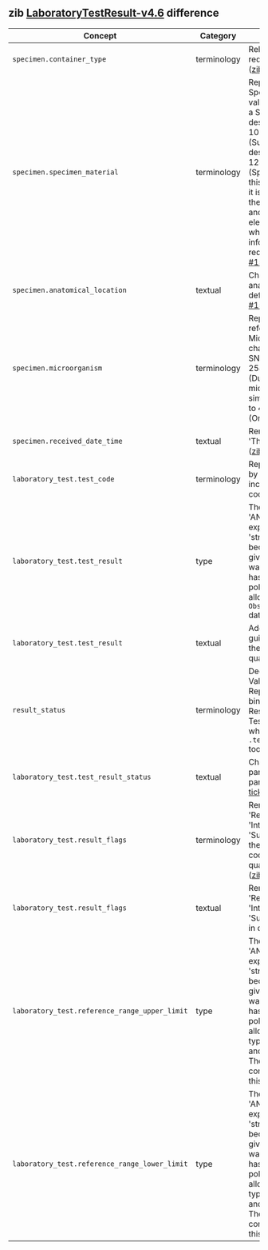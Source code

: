 ## zib [LaboratoryTestResult-v4.6](https://zibs.nl/wiki/LaboratoryTestResult-v4.6(2020EN)) difference

| Concept         | Category          | Description                             | 
|-----------------|-------------------|-----------------------------------------|
|`specimen.container_type`| terminology | Relaxed binding from required to preferred. ([zib ticket #1552](https://bits.nictiz.nl/browse/ZIB-1552))|
|`specimen.specimen_material`| terminology | Replaced SpecimenMaterial valueset values from a SNOMED descendent-of 105590001 (Substance) to a descendent-of 123038009 (Specimen) because this makes it simpler, it is already in use in the DCD's like this and the container element can be used when additional information is required. ([zib ticket #1554](https://bits.nictiz.nl/browse/ZIB-1554)) |
|`specimen.anatomical_location`| textual | Changed anatomic to anatomical in the definition. ([zib ticket #1551](https://bits.nictiz.nl/browse/ZIB-1551))| 
|`specimen.microorganism` | terminology | Replaced Dutch reference set for Microorganism by changing the SNOMED hierarchy 2581000146104 (Dutch microorganism simple reference set) to 410607006 (Organism). |
|`specimen.received_date_time`| textual | Removed sentence 'This is the issue...' ([zib ticket #1551](https://bits.nictiz.nl/browse/ZIB-1551))|
|`laboratory_test.test_code` | terminology | Replaced ValueSet by a ValueSet that includes ReTam codes. |
|`laboratory_test.test_result`| type | The zib datatype 'ANY' was incorrectly exported as only a 'string', likely because Forge was giving an (incorrect) warning. The element has been made polymorphic by allowing all the `Observation.value[x]` datatype options. | 
|`laboratory_test.test_result`| textual | Added textual guidance to include the unit for quantitative results. | 
|`result_status`| terminology | Deduplicated ValueSet binding. Replaced valueset binding from ResultStatus to TestResultStatus which is bound on `.test_result_status` too.
|`laboratory_test.test_result_status` | textual | Changed 'an panel/cluster' to 'a panel/cluster' ([zib ticket #1551](https://bits.nictiz.nl/browse/ZIB-1551))|
|`laboratory_test.result_flags` | terminology | Removed concepts 'Resistent', 'Intermediate' and 'Susceptible' from the ValueSet. These codes are seen as a quantitative result. ([zib ticket #1555](https://bits.nictiz.nl/browse/ZIB-1555))
|`laboratory_test.result_flags` | textual | Removed notion of 'Resistent', 'Intermediate' and 'Susceptible' codes in definition.
|`laboratory_test.reference_range_upper_limit`| type | The zib datatype 'ANY' was incorrectly exported as only a 'string', likely because Forge was giving an (incorrect) warning. The element has been made polymorphic by allowing the data type options string and SimpleQuantity. These are most commonly used for this concept. | 
|`laboratory_test.reference_range_lower_limit`| type | The zib datatype 'ANY' was incorrectly exported as only a 'string', likely because Forge was giving an (incorrect) warning. The element has been made polymorphic by allowing the data type options string and SimpleQuantity. These are most commonly used for this concept. | 
